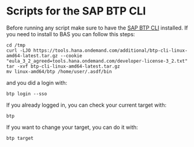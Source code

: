 # Scripts for the SAP BTP CLI

Before running any script make sure to have the [SAP BTP CLI](https://help.sap.com/docs/btp/sap-business-technology-platform/download-and-start-using-btp-cli-client) installed. If you need to install to BAS you can follow this steps:

```
cd /tmp
curl -LJO https://tools.hana.ondemand.com/additional/btp-cli-linux-amd64-latest.tar.gz --cookie "eula_3_2_agreed=tools.hana.ondemand.com/developer-license-3_2.txt"
tar -xvf btp-cli-linux-amd64-latest.tar.gz
mv linux-amd64/btp /home/user/.asdf/bin
```

and you did a login with:

```
btp login --sso
```

If you already logged in, you can check your current target with:

```
btp
```

If you want to change your target, you can do it with:

```
btp target
```
